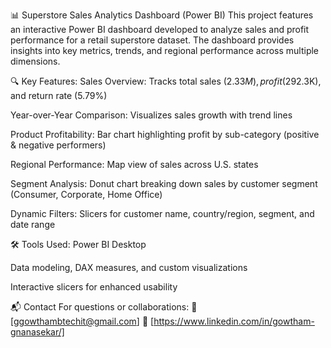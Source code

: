 📊 Superstore Sales Analytics Dashboard (Power BI) This project features an interactive Power BI dashboard developed to analyze sales and profit performance for a retail superstore dataset. The dashboard provides insights into key metrics, trends, and regional performance across multiple dimensions.


🔍 Key Features: Sales Overview: Tracks total sales ($2.33M), profit ($292.3K), and return rate (5.79%)

Year-over-Year Comparison: Visualizes sales growth with trend lines

Product Profitability: Bar chart highlighting profit by sub-category (positive & negative performers)

Regional Performance: Map view of sales across U.S. states

Segment Analysis: Donut chart breaking down sales by customer segment (Consumer, Corporate, Home Office)

Dynamic Filters: Slicers for customer name, country/region, segment, and date range


🛠 Tools Used: Power BI Desktop

Data modeling, DAX measures, and custom visualizations

Interactive slicers for enhanced usability


📬 Contact For questions or collaborations: 📧 [ggowthambtechit@gmail.com] 🔗 [https://www.linkedin.com/in/gowtham-gnanasekar/]
